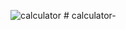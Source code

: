 ![calculator](https://github.com/ashishbibiyan07/calculator-/assets/92112287/6805dc17-0a29-4b35-a1bc-587935ace586)
﻿# calculator-
